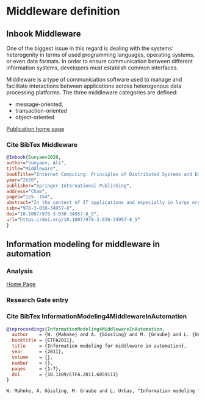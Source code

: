 # Middleware definition

## Inbook Middleware

One of the biggest issue in this regard is dealing with the systems’ heterogenity in terms of used programming languages, operating systems, or even data formats. In order to
ensure communication between different information systems, developers must establish common interfaces.

Middleware is a type of communication software used to manage and facilitate interactions between applications across heterogenous data processing platforms.
The three middleware categories are defined:

- message-oriented,
- transaction-oriented
- object-oriented

[Publication home page](https://link.springer.com/chapter/10.1007%2F978-3-030-34957-8_5)

### Cite BibTex Middleware

```bib
@Inbook{Sunyaev2020,
author="Sunyaev, Ali",
title="Middleware",
bookTitle="Internet Computing: Principles of Distributed Systems and Emerging Internet-Based Technologies",
year="2020",
publisher="Springer International Publishing",
address="Cham",
pages="125--154",
abstract="In the context of IT applications and especially in large organizations, integration of existing information systems into new IT environments poses many challenges. One of the biggest issue in this regard is dealing with the systems' heterogenity in terms of used programming languages, operating systems, or even data formats. In order to ensure communication between different information systems, developers must establish common interfaces. This chapter introduces middleware as a type of software which manages and facilitates interactions between applications across computing platforms. Besides a brief definition and overview of middleware, several of its characteristics are described. Furthermore, the differences between the three middleware categories (message-oriented, transaction-oriented and object-oriented middleware) are defined. In addition to these theoretical foundations, some practical implementations are presented.",
isbn="978-3-030-34957-8",
doi="10.1007/978-3-030-34957-8_5",
url="https://doi.org/10.1007/978-3-030-34957-8_5"
}
```

## Information modeling for middleware in automation

### Analysis

[Home Page](https://ieeexplore.ieee.org/document/6059111)

### Research Gate entry

### Cite BibTex InformationModeling4MiddlewareInAutomation

```bib
@inproceedings{InformationModeling4MiddlewareInAutomation,
  author    = {W. {Mahnke} and A. {Gössling} and M. {Graube} and L. {Urbas}},
  booktitle = {ETFA2011},
  title     = {Information modeling for middleware in automation},
  year      = {2011},
  volume    = {},
  number    = {},
  pages     = {1-7},
  doi       = {10.1109/ETFA.2011.6059111}
}
```

```txt
W. Mahnke, A. Gössling, M. Graube and L. Urbas, "Information modeling for middleware in automation," ETFA2011, Toulouse, 2011, pp. 1-7, doi: 10.1109/ETFA.2011.6059111.
```
